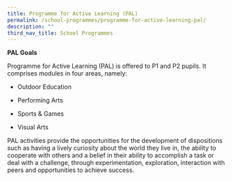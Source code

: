 ```yaml
---
title: Programme for Active Learning (PAL)
permalink: /school-programmes/programme-for-active-learning-pal/
description: ""
third_nav_title: School Programmes
---
```

**PAL Goals**  

Programme for Active Learning (PAL) is offered to P1 and P2 pupils. It comprises modules in four areas, namely:  

*   Outdoor Education 
    
*   Performing Arts 
    
*   Sports & Games
    
*   Visual Arts 

PAL activities provide the opportunities for the development of dispositions such as having a lively curiosity about the world they live in, the ability to cooperate with others and a belief in their ability to accomplish a task or deal with a challenge, through experimentation, exploration, interaction with peers and opportunities to achieve success.